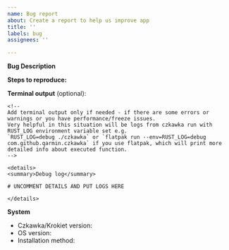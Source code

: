```yaml
---
name: Bug report
about: Create a report to help us improve app
title: ''
labels: bug
assignees: ''

---
```


**Bug Description**

**Steps to reproduce:**
<!-- Please describe what you expected to see and what you saw instead. Also include screenshots or screencasts if needed. -->

**Terminal output** (optional):

```
<!--
Add terminal output only if needed - if there are some errors or warnings or you have performance/freeze issues.  
Very helpful in this situation will be logs from czkawka run with RUST_LOG environment variable set e.g. 
`RUST_LOG=debug ./czkawka` or `flatpak run --env=RUST_LOG=debug com.github.qarmin.czkawka` if you use flatpak, which will print more detailed info about executed function.
-->

<details>
<summary>Debug log</summary>

# UNCOMMENT DETAILS AND PUT LOGS HERE

</details>
```

**System**

<!-- OS and Czkawka/Krokiet version and other os info, you can just copy from logs, if you run app from terminal or find it in logs file (usually Linux - `/home/username/.cache/czkawka`, Mac - `/Users/Username/Library/Caches/pl.Qarmin.Czkawka`, Windows - `C:\Users\Username\AppData\Local\Qarmin\Czkawka\cache`). -->
<!-- Example of logs: -->
<!-- Czkawka gtk version: 10.0.0, debug mode, rust 1.88.0 (2025-06-23), os Ubuntu 25.4.0 (x86_64 64-bit), 24 cpu/threads, features(1): [fast_image_resize], app cpu version: x86-64-v3 (AVX2) or x86-64-v4 (AVX-512), os cpu version: x86-64-v4 (AVX-512) -->
<!-- Config folder set to "/home/rafal/.config/czkawka" and cache folder set to "/home/rafal/.cache/czkawka" -->
<!-- Czkawka Gui - used thread number: 24, gtk version 4.18.5 -->

<!-- Please do not report feature request unique for Gtk Czkawka gui, because it is in maintenance mode. -->

- Czkawka/Krokiet version: <!--  e.g. 10.0.0 cli/gui -->
- OS version: <!--  e.g. Ubuntu 22.04, Windows 11, Mac 15.1 ARM -->
- Installation method: <!-- e.g. github binaries, flatpak, msys2 -->

<!-- If you use flatpak, please include the result of `flatpak info com.github.qarmin.czkawka`. -->
